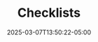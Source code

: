---
weight: 200
title: "Checklists"
description: ""
icon: "checklist"
date: "2025-03-07T13:50:22-05:00"
lastmod: "2025-03-07T13:50:22-05:00"
draft: false
toc: true
---